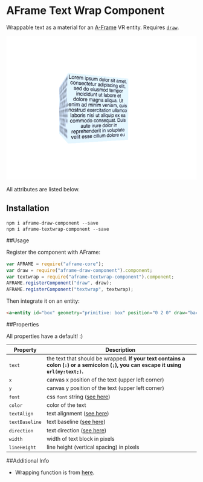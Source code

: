 # AFrame Text Wrap Component

Wrappable text as a material for an [A-Frame](https://aframe.io) VR entity. Requires [`draw`](https://github.com/maxkrieger/aframe-draw-component).

![demo](demo.png)

All attributes are listed below.

## Installation
```
npm i aframe-draw-component --save
npm i aframe-textwrap-component --save
```
##Usage

Register the component with AFrame:

```js
var AFRAME = require("aframe-core");
var draw = require("aframe-draw-component").component;
var textwrap = require("aframe-textwrap-component").component;
AFRAME.registerComponent("draw", draw);
AFRAME.registerComponent("textwrap", textwrap);
```

Then integrate it on an entity:

```html
<a-entity id="box" geometry="primitive: box" position="0 2 0" draw="background: #D7E8FF" textwrap="textAlign: center; x: 128; y: 128; text: Hello world!"></a-entity>
```


##Properties

All properties have a default! :)

|Property|Description|
|------|-------|
|`text`|the text that should be wrapped. **If your text contains a colon (`:`) or a semicolon (`;`), you can escape it using `url(my:text;)`.**|
|`x`|canvas x position of the text (upper left corner)|
|`y`|canvas y position of the text (upper left corner)|
|`font`|css `font` string ([see here](https://developer.mozilla.org/en-US/docs/Web/API/CanvasRenderingContext2D/font))|
|`color`|color of the text|
|`textAlign`|text alignment ([see here](https://developer.mozilla.org/en-US/docs/Web/API/CanvasRenderingContext2D/textAlign))|
|`textBaseline`|text baseline ([see here](https://developer.mozilla.org/en-US/docs/Web/API/CanvasRenderingContext2D/textBaseline))|
|`direction`|text direction ([see here](https://developer.mozilla.org/en-US/docs/Web/API/CanvasRenderingContext2D/direction))|
|`width`|width of text block in pixels|
|`lineHeight`|line height (vertical spacing) in pixels|

##Additional Info

* Wrapping function is from [here](http://www.html5canvastutorials.com/tutorials/html5-canvas-wrap-text-tutorial/).
